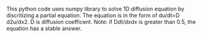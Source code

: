 This python code uses numpy library to solve 1D diffusion equation by discritizing a partial equation.
The equation is in the form of du/dt=D d2u/dx2.
D is diffusion coefficent.
Note: if D*dt/dx*dx is greater than 0.5, the equation has a stable answer.
